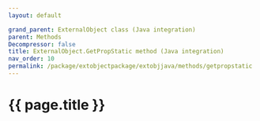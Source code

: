 ```yaml
---
layout: default

grand_parent: ExternalObject class (Java integration)
parent: Methods
Decompressor: false
title: ExternalObject.GetPropStatic method (Java integration)
nav_order: 10
permalink: /package/extobjectpackage/extobjjava/methods/getpropstatic
---
```

# {{ page.title }}
